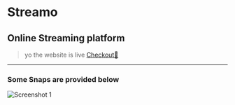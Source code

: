 # Streamo
## Online Streaming platform

> yo the website is live [Checkout📌](https://www.4mbareesh.github.io/streamo)
---
### Some Snaps are provided below

![Screenshot 1](https://i.ibb.co/txqgkXb/Screenshot-2023-10-12-18460dfsf7.png)
